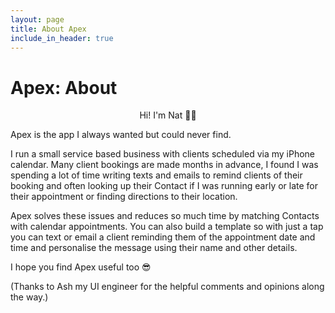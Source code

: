 ```yaml
---
layout: page
title: About Apex
include_in_header: true
---
```


# Apex: About

<div style="text-align: center;">Hi! I'm Nat 👋🏼</div>

Apex is the app I always wanted but could never find.

I run a small service based business with clients scheduled via my iPhone calendar. Many client bookings are made months in advance, I found I was spending a lot of time writing texts and emails to remind clients of their booking and often looking up their Contact if I was running early or late for their appointment or finding directions to their location.

Apex solves these issues and reduces so much time by matching Contacts with calendar appointments. You can also build a template so with just a tap you can text or email a client reminding them of the appointment date and time and personalise the message using their name and other details.

I hope you find Apex useful too 😎

(Thanks to Ash my UI engineer for the helpful comments and opinions along the way.)
